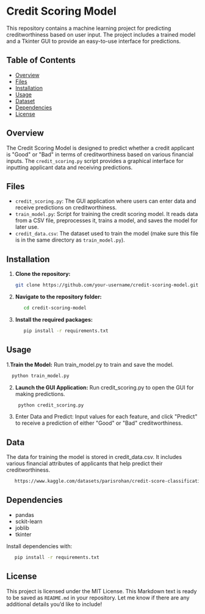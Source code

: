 # Credit Scoring Model

This repository contains a machine learning project for predicting creditworthiness based on user input. The project includes a trained model and a Tkinter GUI to provide an easy-to-use interface for predictions.

## Table of Contents
- [Overview](#overview)
- [Files](#files)
- [Installation](#installation)
- [Usage](#usage)
- [Dataset](#dataset)
- [Dependencies](#dependencies)
- [License](#license)

## Overview
The Credit Scoring Model is designed to predict whether a credit applicant is "Good" or "Bad" in terms of creditworthiness based on various financial inputs. The `credit_scoring.py` script provides a graphical interface for inputting applicant data and receiving predictions.

## Files
- `credit_scoring.py`: The GUI application where users can enter data and receive predictions on creditworthiness.
- `train_model.py`: Script for training the credit scoring model. It reads data from a CSV file, preprocesses it, trains a model, and saves the model for later use.
- `credit_data.csv`: The dataset used to train the model (make sure this file is in the same directory as `train_model.py`).

## Installation
1. **Clone the repository:**

    ```bash
   git clone https://github.com/your-username/credit-scoring-model.git
    ```
    
3. **Navigate to the repository folder:**

   ```bash
      cd credit-scoring-model
   ```
5. **Install the required packages:**

    ```bash
       pip install -r requirements.txt
    ```
##  Usage 

1.**Train the Model:** Run train_model.py to train and save the model.
   
   ```bash
     python train_model.py
   ```

2. **Launch the GUI Application:** Run credit_scoring.py to open the GUI for making predictions.
    ```bash
     python credit_scoring.py
    ```

4. Enter Data and Predict: Input values for each feature, and click "Predict" to receive a prediction of either "Good" or "Bad" creditworthiness.

## Data
   The data for training the model is stored in credit_data.csv. It includes various financial attributes of applicants that help predict their creditworthiness.
  
   ```bash
      https://www.kaggle.com/datasets/parisrohan/credit-score-classification   
   ```
## Dependencies
- pandas
- sckit-learn
- joblib
- tkinter

Install dependencies with:
  
  ```bash
     pip install -r requirements.txt
  ```
##  License
This project is licensed under the MIT License.
This Markdown text is ready to be saved as `README.md` in your repository. Let me know if there are any additional details you’d like to include!
